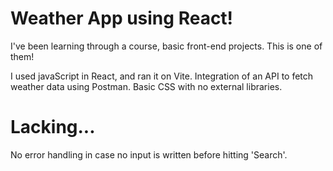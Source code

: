 # Weather App using React!

I've been learning through a course, basic front-end projects. This is one of them! 

I used javaScript in React, and ran it on Vite.
Integration of an API to fetch weather data using Postman.
Basic CSS with no external libraries.

# Lacking...

No error handling in case no input is written before hitting 'Search'.
